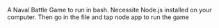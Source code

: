 A Naval Battle Game to run in bash. Necessite Node.js installed on your computer.
Then go in the file and tap node app to run the game

